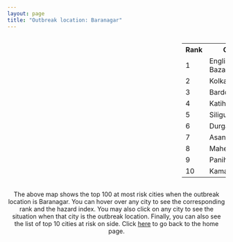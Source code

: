 ```yaml
---
layout: page
title: "Outbreak location: Baranagar"
---
```

<div style="width: 100%; overflow: auto;">
<div style="width: 75%; float: left;">
<div id="mapid">
<script src="https://buda-magenta.github.io/hazard_map/load_map.js"></script>

<script>
var marker_outbreak = L.marker([22.707369, 88.374437],{"autoPan": true}).addTo(map); marker_outbreak.bindTooltip("Baranagar").openTooltip();

var circle_1 = L.circle([24.965712, 88.127778], {"pane": "markerPane", "color": "red", "fill": true, "fillOpacity": 0.2, "fillRule": "evenodd", "lineCap": "round", "lineJoin": "round", "opacity": 1.0, "radius": 169928, "stroke": true, "weight": 3}).addTo(map);
circle_1.bindTooltip("English Bazar<br>rank: 1<br>hazard index: 0.169929")
circle_1.bindPopup('<a href="https://buda-magenta.github.io/hazard_map/English_Bazar">English Bazar</a>')

var circle_2 = L.circle([22.541418, 88.357691], {"pane": "markerPane", "color": "red", "fill": true, "fillOpacity": 0.2, "fillRule": "evenodd", "lineCap": "round", "lineJoin": "round", "opacity": 1.0, "radius": 60139, "stroke": true, "weight": 3}).addTo(map);
circle_2.bindTooltip("Kolkata<br>rank: 2<br>hazard index: 0.060140")
circle_2.bindPopup('<a href="https://buda-magenta.github.io/hazard_map/Kolkata">Kolkata</a>')

var circle_3 = L.circle([23.250000, 87.750000], {"pane": "markerPane", "color": "red", "fill": true, "fillOpacity": 0.2, "fillRule": "evenodd", "lineCap": "round", "lineJoin": "round", "opacity": 1.0, "radius": 31686, "stroke": true, "weight": 3}).addTo(map);
circle_3.bindTooltip("Barddhaman<br>rank: 3<br>hazard index: 0.031686")
circle_3.bindPopup('<a href="https://buda-magenta.github.io/hazard_map/Barddhaman">Barddhaman</a>')

var circle_4 = L.circle([25.560900, 87.647654], {"pane": "markerPane", "color": "red", "fill": true, "fillOpacity": 0.2, "fillRule": "evenodd", "lineCap": "round", "lineJoin": "round", "opacity": 1.0, "radius": 11530, "stroke": true, "weight": 3}).addTo(map);
circle_4.bindTooltip("Katihar<br>rank: 4<br>hazard index: 0.011531")
circle_4.bindPopup('<a href="https://buda-magenta.github.io/hazard_map/Katihar">Katihar</a>')

var circle_5 = L.circle([26.716413, 88.430992], {"pane": "markerPane", "color": "red", "fill": true, "fillOpacity": 0.2, "fillRule": "evenodd", "lineCap": "round", "lineJoin": "round", "opacity": 1.0, "radius": 8498, "stroke": true, "weight": 3}).addTo(map);
circle_5.bindTooltip("Siliguri<br>rank: 5<br>hazard index: 0.008498")
circle_5.bindPopup('<a href="https://buda-magenta.github.io/hazard_map/Siliguri">Siliguri</a>')

var circle_6 = L.circle([23.535048, 87.338043], {"pane": "markerPane", "color": "red", "fill": true, "fillOpacity": 0.2, "fillRule": "evenodd", "lineCap": "round", "lineJoin": "round", "opacity": 1.0, "radius": 7254, "stroke": true, "weight": 3}).addTo(map);
circle_6.bindTooltip("Durgapur<br>rank: 6<br>hazard index: 0.007254")
circle_6.bindPopup('<a href="https://buda-magenta.github.io/hazard_map/Durgapur">Durgapur</a>')

var circle_7 = L.circle([23.687130, 86.974659], {"pane": "markerPane", "color": "red", "fill": true, "fillOpacity": 0.2, "fillRule": "evenodd", "lineCap": "round", "lineJoin": "round", "opacity": 1.0, "radius": 7223, "stroke": true, "weight": 3}).addTo(map);
circle_7.bindTooltip("Asansol<br>rank: 7<br>hazard index: 0.007223")
circle_7.bindPopup('<a href="https://buda-magenta.github.io/hazard_map/Asansol">Asansol</a>')

var circle_8 = L.circle([22.508621, 88.253218], {"pane": "markerPane", "color": "red", "fill": true, "fillOpacity": 0.2, "fillRule": "evenodd", "lineCap": "round", "lineJoin": "round", "opacity": 1.0, "radius": 5750, "stroke": true, "weight": 3}).addTo(map);
circle_8.bindTooltip("Maheshtala<br>rank: 8<br>hazard index: 0.005751")
circle_8.bindPopup('<a href="https://buda-magenta.github.io/hazard_map/Maheshtala">Maheshtala</a>')

var circle_9 = L.circle([22.695034, 88.377060], {"pane": "markerPane", "color": "red", "fill": true, "fillOpacity": 0.2, "fillRule": "evenodd", "lineCap": "round", "lineJoin": "round", "opacity": 1.0, "radius": 4907, "stroke": true, "weight": 3}).addTo(map);
circle_9.bindTooltip("Panihati<br>rank: 9<br>hazard index: 0.004907")
circle_9.bindPopup('<a href="https://buda-magenta.github.io/hazard_map/Panihati">Panihati</a>')

var circle_10 = L.circle([22.670728, 88.376342], {"pane": "markerPane", "color": "red", "fill": true, "fillOpacity": 0.2, "fillRule": "evenodd", "lineCap": "round", "lineJoin": "round", "opacity": 1.0, "radius": 4306, "stroke": true, "weight": 3}).addTo(map);
circle_10.bindTooltip("Kamarhati<br>rank: 10<br>hazard index: 0.004307")
circle_10.bindPopup('<a href="https://buda-magenta.github.io/hazard_map/Kamarhati">Kamarhati</a>')

var circle_11 = L.circle([24.379576, 88.585573], {"pane": "markerPane", "color": "red", "fill": true, "fillOpacity": 0.2, "fillRule": "evenodd", "lineCap": "round", "lineJoin": "round", "opacity": 1.0, "radius": 4234, "stroke": true, "weight": 3}).addTo(map);
circle_11.bindTooltip("Baharampur<br>rank: 11<br>hazard index: 0.004235")
circle_11.bindPopup('<a href="https://buda-magenta.github.io/hazard_map/Baharampur">Baharampur</a>')

var circle_12 = L.circle([23.730215, 86.839671], {"pane": "markerPane", "color": "red", "fill": true, "fillOpacity": 0.2, "fillRule": "evenodd", "lineCap": "round", "lineJoin": "round", "opacity": 1.0, "radius": 4017, "stroke": true, "weight": 3}).addTo(map);
circle_12.bindTooltip("Kulti<br>rank: 12<br>hazard index: 0.004018")
circle_12.bindPopup('<a href="https://buda-magenta.github.io/hazard_map/Kulti">Kulti</a>')

var circle_13 = L.circle([22.646958, 88.343612], {"pane": "markerPane", "color": "red", "fill": true, "fillOpacity": 0.2, "fillRule": "evenodd", "lineCap": "round", "lineJoin": "round", "opacity": 1.0, "radius": 3736, "stroke": true, "weight": 3}).addTo(map);
circle_13.bindTooltip("Bally<br>rank: 13<br>hazard index: 0.003736")
circle_13.bindPopup('<a href="https://buda-magenta.github.io/hazard_map/Bally">Bally</a>')

var circle_14 = L.circle([22.717624, 88.488953], {"pane": "markerPane", "color": "red", "fill": true, "fillOpacity": 0.2, "fillRule": "evenodd", "lineCap": "round", "lineJoin": "round", "opacity": 1.0, "radius": 3626, "stroke": true, "weight": 3}).addTo(map);
circle_14.bindTooltip("Barasat<br>rank: 14<br>hazard index: 0.003627")
circle_14.bindPopup('<a href="https://buda-magenta.github.io/hazard_map/Barasat">Barasat</a>')

var circle_15 = L.circle([25.680654, 88.124646], {"pane": "markerPane", "color": "red", "fill": true, "fillOpacity": 0.2, "fillRule": "evenodd", "lineCap": "round", "lineJoin": "round", "opacity": 1.0, "radius": 3520, "stroke": true, "weight": 3}).addTo(map);
circle_15.bindTooltip("Raiganj<br>rank: 15<br>hazard index: 0.003521")
circle_15.bindPopup('<a href="https://buda-magenta.github.io/hazard_map/Raiganj">Raiganj</a>')

var circle_16 = L.circle([25.263487, 88.789003], {"pane": "markerPane", "color": "red", "fill": true, "fillOpacity": 0.2, "fillRule": "evenodd", "lineCap": "round", "lineJoin": "round", "opacity": 1.0, "radius": 3142, "stroke": true, "weight": 3}).addTo(map);
circle_16.bindTooltip("Balurghat<br>rank: 16<br>hazard index: 0.003143")
circle_16.bindPopup('<a href="https://buda-magenta.github.io/hazard_map/Balurghat">Balurghat</a>')

var circle_17 = L.circle([23.388901, 88.372439], {"pane": "markerPane", "color": "red", "fill": true, "fillOpacity": 0.2, "fillRule": "evenodd", "lineCap": "round", "lineJoin": "round", "opacity": 1.0, "radius": 3123, "stroke": true, "weight": 3}).addTo(map);
circle_17.bindTooltip("Nabadwip<br>rank: 17<br>hazard index: 0.003124")
circle_17.bindPopup('<a href="https://buda-magenta.github.io/hazard_map/Nabadwip">Nabadwip</a>')

var circle_18 = L.circle([22.591260, 88.390964], {"pane": "markerPane", "color": "red", "fill": true, "fillOpacity": 0.2, "fillRule": "evenodd", "lineCap": "round", "lineJoin": "round", "opacity": 1.0, "radius": 2884, "stroke": true, "weight": 3}).addTo(map);
circle_18.bindTooltip("Bidhan Nagar<br>rank: 18<br>hazard index: 0.002885")
circle_18.bindPopup('<a href="https://buda-magenta.github.io/hazard_map/Bidhan_Nagar">Bidhan Nagar</a>')

var circle_19 = L.circle([22.890183, 88.426939], {"pane": "markerPane", "color": "red", "fill": true, "fillOpacity": 0.2, "fillRule": "evenodd", "lineCap": "round", "lineJoin": "round", "opacity": 1.0, "radius": 2860, "stroke": true, "weight": 3}).addTo(map);
circle_19.bindTooltip("Naihati<br>rank: 19<br>hazard index: 0.002860")
circle_19.bindPopup('<a href="https://buda-magenta.github.io/hazard_map/Naihati">Naihati</a>')

var circle_20 = L.circle([22.028124, 88.063265], {"pane": "markerPane", "color": "red", "fill": true, "fillOpacity": 0.2, "fillRule": "evenodd", "lineCap": "round", "lineJoin": "round", "opacity": 1.0, "radius": 2659, "stroke": true, "weight": 3}).addTo(map);
circle_20.bindTooltip("Haldia<br>rank: 20<br>hazard index: 0.002660")
circle_20.bindPopup('<a href="https://buda-magenta.github.io/hazard_map/Haldia">Haldia</a>')

var circle_21 = L.circle([22.694792, 88.453018], {"pane": "markerPane", "color": "red", "fill": true, "fillOpacity": 0.2, "fillRule": "evenodd", "lineCap": "round", "lineJoin": "round", "opacity": 1.0, "radius": 2623, "stroke": true, "weight": 3}).addTo(map);
circle_21.bindTooltip("Madhyamgram<br>rank: 21<br>hazard index: 0.002623")
circle_21.bindPopup('<a href="https://buda-magenta.github.io/hazard_map/Madhyamgram">Madhyamgram</a>')

var circle_22 = L.circle([25.286698, 87.132254], {"pane": "markerPane", "color": "red", "fill": true, "fillOpacity": 0.2, "fillRule": "evenodd", "lineCap": "round", "lineJoin": "round", "opacity": 1.0, "radius": 2616, "stroke": true, "weight": 3}).addTo(map);
circle_22.bindTooltip("Bhagalpur<br>rank: 22<br>hazard index: 0.002617")
circle_22.bindPopup('<a href="https://buda-magenta.github.io/hazard_map/Bhagalpur">Bhagalpur</a>')

var circle_23 = L.circle([22.472223, 88.093845], {"pane": "markerPane", "color": "red", "fill": true, "fillOpacity": 0.2, "fillRule": "evenodd", "lineCap": "round", "lineJoin": "round", "opacity": 1.0, "radius": 2597, "stroke": true, "weight": 3}).addTo(map);
circle_23.bindTooltip("Uluberia<br>rank: 23<br>hazard index: 0.002598")
circle_23.bindPopup('<a href="https://buda-magenta.github.io/hazard_map/Uluberia">Uluberia</a>')

var circle_24 = L.circle([22.754995, 88.341667], {"pane": "markerPane", "color": "red", "fill": true, "fillOpacity": 0.2, "fillRule": "evenodd", "lineCap": "round", "lineJoin": "round", "opacity": 1.0, "radius": 2364, "stroke": true, "weight": 3}).addTo(map);
circle_24.bindTooltip("Serampore<br>rank: 24<br>hazard index: 0.002364")
circle_24.bindPopup('<a href="https://buda-magenta.github.io/hazard_map/Serampore">Serampore</a>')

var circle_25 = L.circle([22.901200, 88.389900], {"pane": "markerPane", "color": "red", "fill": true, "fillOpacity": 0.2, "fillRule": "evenodd", "lineCap": "round", "lineJoin": "round", "opacity": 1.0, "radius": 2310, "stroke": true, "weight": 3}).addTo(map);
circle_25.bindTooltip("Hugli-Chinsurah<br>rank: 25<br>hazard index: 0.002311")
circle_25.bindPopup('<a href="https://buda-magenta.github.io/hazard_map/Hugli-Chinsurah">Hugli-Chinsurah</a>')

var circle_26 = L.circle([28.651718, 77.221939], {"pane": "markerPane", "color": "red", "fill": true, "fillOpacity": 0.2, "fillRule": "evenodd", "lineCap": "round", "lineJoin": "round", "opacity": 1.0, "radius": 2220, "stroke": true, "weight": 3}).addTo(map);
circle_26.bindTooltip("Delhi<br>rank: 26<br>hazard index: 0.002220")
circle_26.bindPopup('<a href="https://buda-magenta.github.io/hazard_map/Delhi">Delhi</a>')

var circle_27 = L.circle([22.667046, 88.341146], {"pane": "markerPane", "color": "red", "fill": true, "fillOpacity": 0.2, "fillRule": "evenodd", "lineCap": "round", "lineJoin": "round", "opacity": 1.0, "radius": 2090, "stroke": true, "weight": 3}).addTo(map);
circle_27.bindTooltip("Uttarpara<br>rank: 27<br>hazard index: 0.002090")
circle_27.bindPopup('<a href="https://buda-magenta.github.io/hazard_map/Uttarpara">Uttarpara</a>')

var circle_28 = L.circle([22.840800, 88.653500], {"pane": "markerPane", "color": "red", "fill": true, "fillOpacity": 0.2, "fillRule": "evenodd", "lineCap": "round", "lineJoin": "round", "opacity": 1.0, "radius": 2006, "stroke": true, "weight": 3}).addTo(map);
circle_28.bindTooltip("Habra<br>rank: 28<br>hazard index: 0.002006")
circle_28.bindPopup('<a href="https://buda-magenta.github.io/hazard_map/Habra">Habra</a>')

var circle_29 = L.circle([23.405848, 88.495894], {"pane": "markerPane", "color": "red", "fill": true, "fillOpacity": 0.2, "fillRule": "evenodd", "lineCap": "round", "lineJoin": "round", "opacity": 1.0, "radius": 1936, "stroke": true, "weight": 3}).addTo(map);
circle_29.bindTooltip("Krishnanagar<br>rank: 29<br>hazard index: 0.001937")
circle_29.bindPopup('<a href="https://buda-magenta.github.io/hazard_map/Krishnanagar">Krishnanagar</a>')

var circle_30 = L.circle([23.259346, 88.437212], {"pane": "markerPane", "color": "red", "fill": true, "fillOpacity": 0.2, "fillRule": "evenodd", "lineCap": "round", "lineJoin": "round", "opacity": 1.0, "radius": 1931, "stroke": true, "weight": 3}).addTo(map);
circle_30.bindTooltip("Santipur<br>rank: 30<br>hazard index: 0.001931")
circle_30.bindPopup('<a href="https://buda-magenta.github.io/hazard_map/Santipur">Santipur</a>')

var circle_31 = L.circle([26.298638, 87.953148], {"pane": "markerPane", "color": "red", "fill": true, "fillOpacity": 0.2, "fillRule": "evenodd", "lineCap": "round", "lineJoin": "round", "opacity": 1.0, "radius": 1816, "stroke": true, "weight": 3}).addTo(map);
circle_31.bindTooltip("Kishanganj<br>rank: 31<br>hazard index: 0.001817")
circle_31.bindPopup('<a href="https://buda-magenta.github.io/hazard_map/Kishanganj">Kishanganj</a>')

var circle_32 = L.circle([22.661196, 88.866022], {"pane": "markerPane", "color": "red", "fill": true, "fillOpacity": 0.2, "fillRule": "evenodd", "lineCap": "round", "lineJoin": "round", "opacity": 1.0, "radius": 1790, "stroke": true, "weight": 3}).addTo(map);
circle_32.bindTooltip("Basirhat<br>rank: 32<br>hazard index: 0.001791")
circle_32.bindPopup('<a href="https://buda-magenta.github.io/hazard_map/Basirhat">Basirhat</a>')

var circle_33 = L.circle([23.332200, 86.361600], {"pane": "markerPane", "color": "red", "fill": true, "fillOpacity": 0.2, "fillRule": "evenodd", "lineCap": "round", "lineJoin": "round", "opacity": 1.0, "radius": 1753, "stroke": true, "weight": 3}).addTo(map);
circle_33.bindTooltip("Purulia<br>rank: 33<br>hazard index: 0.001754")
circle_33.bindPopup('<a href="https://buda-magenta.github.io/hazard_map/Purulia">Purulia</a>')

var circle_34 = L.circle([22.870214, 88.419608], {"pane": "markerPane", "color": "red", "fill": true, "fillOpacity": 0.2, "fillRule": "evenodd", "lineCap": "round", "lineJoin": "round", "opacity": 1.0, "radius": 1743, "stroke": true, "weight": 3}).addTo(map);
circle_34.bindTooltip("Barrackpur<br>rank: 34<br>hazard index: 0.001743")
circle_34.bindPopup('<a href="https://buda-magenta.github.io/hazard_map/Barrackpur">Barrackpur</a>')

var circle_35 = L.circle([22.920982, 88.437022], {"pane": "markerPane", "color": "red", "fill": true, "fillOpacity": 0.2, "fillRule": "evenodd", "lineCap": "round", "lineJoin": "round", "opacity": 1.0, "radius": 1641, "stroke": true, "weight": 3}).addTo(map);
circle_35.bindTooltip("Halisahar<br>rank: 35<br>hazard index: 0.001641")
circle_35.bindPopup('<a href="https://buda-magenta.github.io/hazard_map/Halisahar">Halisahar</a>')

var circle_36 = L.circle([22.794910, 88.331772], {"pane": "markerPane", "color": "red", "fill": true, "fillOpacity": 0.2, "fillRule": "evenodd", "lineCap": "round", "lineJoin": "round", "opacity": 1.0, "radius": 1625, "stroke": true, "weight": 3}).addTo(map);
circle_36.bindTooltip("Baidyabati<br>rank: 36<br>hazard index: 0.001625")
circle_36.bindPopup('<a href="https://buda-magenta.github.io/hazard_map/Baidyabati">Baidyabati</a>')

var circle_37 = L.circle([22.726141, 88.343487], {"pane": "markerPane", "color": "red", "fill": true, "fillOpacity": 0.2, "fillRule": "evenodd", "lineCap": "round", "lineJoin": "round", "opacity": 1.0, "radius": 1594, "stroke": true, "weight": 3}).addTo(map);
circle_37.bindTooltip("Rishra<br>rank: 37<br>hazard index: 0.001594")
circle_37.bindPopup('<a href="https://buda-magenta.github.io/hazard_map/Rishra">Rishra</a>')

var circle_38 = L.circle([22.949011, 88.435910], {"pane": "markerPane", "color": "red", "fill": true, "fillOpacity": 0.2, "fillRule": "evenodd", "lineCap": "round", "lineJoin": "round", "opacity": 1.0, "radius": 1578, "stroke": true, "weight": 3}).addTo(map);
circle_38.bindTooltip("Kanchrapara<br>rank: 38<br>hazard index: 0.001579")
circle_38.bindPopup('<a href="https://buda-magenta.github.io/hazard_map/Kanchrapara">Kanchrapara</a>')

var circle_39 = L.circle([22.741920, 88.379201], {"pane": "markerPane", "color": "red", "fill": true, "fillOpacity": 0.2, "fillRule": "evenodd", "lineCap": "round", "lineJoin": "round", "opacity": 1.0, "radius": 1517, "stroke": true, "weight": 3}).addTo(map);
circle_39.bindTooltip("Titagarh<br>rank: 39<br>hazard index: 0.001517")
circle_39.bindPopup('<a href="https://buda-magenta.github.io/hazard_map/Titagarh">Titagarh</a>')

var circle_40 = L.circle([23.056882, 88.781851], {"pane": "markerPane", "color": "red", "fill": true, "fillOpacity": 0.2, "fillRule": "evenodd", "lineCap": "round", "lineJoin": "round", "opacity": 1.0, "radius": 1469, "stroke": true, "weight": 3}).addTo(map);
circle_40.bindTooltip("Bongaon<br>rank: 40<br>hazard index: 0.001469")
circle_40.bindPopup('<a href="https://buda-magenta.github.io/hazard_map/Bongaon">Bongaon</a>')

var circle_41 = L.circle([21.934900, 86.732400], {"pane": "markerPane", "color": "red", "fill": true, "fillOpacity": 0.2, "fillRule": "evenodd", "lineCap": "round", "lineJoin": "round", "opacity": 1.0, "radius": 1427, "stroke": true, "weight": 3}).addTo(map);
circle_41.bindTooltip("Baripada<br>rank: 41<br>hazard index: 0.001428")
circle_41.bindPopup('<a href="https://buda-magenta.github.io/hazard_map/Baripada">Baripada</a>')

var circle_42 = L.circle([22.715699, 88.381582], {"pane": "markerPane", "color": "red", "fill": true, "fillOpacity": 0.2, "fillRule": "evenodd", "lineCap": "round", "lineJoin": "round", "opacity": 1.0, "radius": 1422, "stroke": true, "weight": 3}).addTo(map);
circle_42.bindTooltip("Khardaha<br>rank: 42<br>hazard index: 0.001423")
circle_42.bindPopup('<a href="https://buda-magenta.github.io/hazard_map/Khardaha">Khardaha</a>')

var circle_43 = L.circle([22.965365, 88.403973], {"pane": "markerPane", "color": "red", "fill": true, "fillOpacity": 0.2, "fillRule": "evenodd", "lineCap": "round", "lineJoin": "round", "opacity": 1.0, "radius": 1404, "stroke": true, "weight": 3}).addTo(map);
circle_43.bindTooltip("Bansberia<br>rank: 43<br>hazard index: 0.001404")
circle_43.bindPopup('<a href="https://buda-magenta.github.io/hazard_map/Bansberia">Bansberia</a>')

var circle_44 = L.circle([26.180598, 91.753943], {"pane": "markerPane", "color": "red", "fill": true, "fillOpacity": 0.2, "fillRule": "evenodd", "lineCap": "round", "lineJoin": "round", "opacity": 1.0, "radius": 1389, "stroke": true, "weight": 3}).addTo(map);
circle_44.bindTooltip("Guwahati<br>rank: 44<br>hazard index: 0.001389")
circle_44.bindPopup('<a href="https://buda-magenta.github.io/hazard_map/Guwahati">Guwahati</a>')

var circle_45 = L.circle([22.974972, 88.434592], {"pane": "markerPane", "color": "red", "fill": true, "fillOpacity": 0.2, "fillRule": "evenodd", "lineCap": "round", "lineJoin": "round", "opacity": 1.0, "radius": 1360, "stroke": true, "weight": 3}).addTo(map);
circle_45.bindTooltip("Kalyani<br>rank: 45<br>hazard index: 0.001361")
circle_45.bindPopup('<a href="https://buda-magenta.github.io/hazard_map/Kalyani">Kalyani</a>')

var circle_46 = L.circle([25.609324, 85.123525], {"pane": "markerPane", "color": "red", "fill": true, "fillOpacity": 0.2, "fillRule": "evenodd", "lineCap": "round", "lineJoin": "round", "opacity": 1.0, "radius": 1284, "stroke": true, "weight": 3}).addTo(map);
circle_46.bindTooltip("Patna<br>rank: 46<br>hazard index: 0.001285")
circle_46.bindPopup('<a href="https://buda-magenta.github.io/hazard_map/Patna">Patna</a>')

var circle_47 = L.circle([23.131954, 87.207397], {"pane": "markerPane", "color": "red", "fill": true, "fillOpacity": 0.2, "fillRule": "evenodd", "lineCap": "round", "lineJoin": "round", "opacity": 1.0, "radius": 1273, "stroke": true, "weight": 3}).addTo(map);
circle_47.bindTooltip("Bankura<br>rank: 47<br>hazard index: 0.001274")
circle_47.bindPopup('<a href="https://buda-magenta.github.io/hazard_map/Bankura">Bankura</a>')

var circle_48 = L.circle([26.626484, 88.734077], {"pane": "markerPane", "color": "red", "fill": true, "fillOpacity": 0.2, "fillRule": "evenodd", "lineCap": "round", "lineJoin": "round", "opacity": 1.0, "radius": 881, "stroke": true, "weight": 3}).addTo(map);
circle_48.bindTooltip("Jalpaiguri<br>rank: 48<br>hazard index: 0.000881")
circle_48.bindPopup('<a href="https://buda-magenta.github.io/hazard_map/Jalpaiguri">Jalpaiguri</a>')

var circle_49 = L.circle([25.512719, 86.090571], {"pane": "markerPane", "color": "red", "fill": true, "fillOpacity": 0.2, "fillRule": "evenodd", "lineCap": "round", "lineJoin": "round", "opacity": 1.0, "radius": 766, "stroke": true, "weight": 3}).addTo(map);
circle_49.bindTooltip("Begusarai<br>rank: 49<br>hazard index: 0.000766")
circle_49.bindPopup('<a href="https://buda-magenta.github.io/hazard_map/Begusarai">Begusarai</a>')

var circle_50 = L.circle([25.720581, 85.255560], {"pane": "markerPane", "color": "red", "fill": true, "fillOpacity": 0.2, "fillRule": "evenodd", "lineCap": "round", "lineJoin": "round", "opacity": 1.0, "radius": 668, "stroke": true, "weight": 3}).addTo(map);
circle_50.bindTooltip("Hajipur<br>rank: 50<br>hazard index: 0.000669")
circle_50.bindPopup('<a href="https://buda-magenta.github.io/hazard_map/Hajipur">Hajipur</a>')

var circle_51 = L.circle([19.075990, 72.877393], {"pane": "markerPane", "color": "red", "fill": true, "fillOpacity": 0.2, "fillRule": "evenodd", "lineCap": "round", "lineJoin": "round", "opacity": 1.0, "radius": 657, "stroke": true, "weight": 3}).addTo(map);
circle_51.bindTooltip("Mumbai<br>rank: 51<br>hazard index: 0.000658")
circle_51.bindPopup('<a href="https://buda-magenta.github.io/hazard_map/Mumbai">Mumbai</a>')

var circle_52 = L.circle([25.329791, 86.456777], {"pane": "markerPane", "color": "red", "fill": true, "fillOpacity": 0.2, "fillRule": "evenodd", "lineCap": "round", "lineJoin": "round", "opacity": 1.0, "radius": 641, "stroke": true, "weight": 3}).addTo(map);
circle_52.bindTooltip("Jamalpur<br>rank: 52<br>hazard index: 0.000641")
circle_52.bindPopup('<a href="https://buda-magenta.github.io/hazard_map/Jamalpur">Jamalpur</a>')

var circle_53 = L.circle([26.000000, 87.500000], {"pane": "markerPane", "color": "red", "fill": true, "fillOpacity": 0.2, "fillRule": "evenodd", "lineCap": "round", "lineJoin": "round", "opacity": 1.0, "radius": 630, "stroke": true, "weight": 3}).addTo(map);
circle_53.bindTooltip("Purnia<br>rank: 53<br>hazard index: 0.000630")
circle_53.bindPopup('<a href="https://buda-magenta.github.io/hazard_map/Purnia">Purnia</a>')

var circle_54 = L.circle([26.838100, 80.934600], {"pane": "markerPane", "color": "red", "fill": true, "fillOpacity": 0.2, "fillRule": "evenodd", "lineCap": "round", "lineJoin": "round", "opacity": 1.0, "radius": 508, "stroke": true, "weight": 3}).addTo(map);
circle_54.bindTooltip("Lucknow<br>rank: 54<br>hazard index: 0.000508")
circle_54.bindPopup('<a href="https://buda-magenta.github.io/hazard_map/Lucknow">Lucknow</a>')

var circle_55 = L.circle([25.832642, 86.614893], {"pane": "markerPane", "color": "red", "fill": true, "fillOpacity": 0.2, "fillRule": "evenodd", "lineCap": "round", "lineJoin": "round", "opacity": 1.0, "radius": 508, "stroke": true, "weight": 3}).addTo(map);
circle_55.bindTooltip("Saharsa<br>rank: 55<br>hazard index: 0.000508")
circle_55.bindPopup('<a href="https://buda-magenta.github.io/hazard_map/Saharsa">Saharsa</a>')

var circle_56 = L.circle([25.133173, 86.525040], {"pane": "markerPane", "color": "red", "fill": true, "fillOpacity": 0.2, "fillRule": "evenodd", "lineCap": "round", "lineJoin": "round", "opacity": 1.0, "radius": 428, "stroke": true, "weight": 3}).addTo(map);
circle_56.bindTooltip("Kharagpur<br>rank: 56<br>hazard index: 0.000429")
circle_56.bindPopup('<a href="https://buda-magenta.github.io/hazard_map/Kharagpur">Kharagpur</a>')

var circle_57 = L.circle([12.979120, 77.591300], {"pane": "markerPane", "color": "red", "fill": true, "fillOpacity": 0.2, "fillRule": "evenodd", "lineCap": "round", "lineJoin": "round", "opacity": 1.0, "radius": 426, "stroke": true, "weight": 3}).addTo(map);
circle_57.bindTooltip("Bangalore<br>rank: 57<br>hazard index: 0.000427")
circle_57.bindPopup('<a href="https://buda-magenta.github.io/hazard_map/Bangalore">Bangalore</a>')

var circle_58 = L.circle([20.266777, 85.843559], {"pane": "markerPane", "color": "red", "fill": true, "fillOpacity": 0.2, "fillRule": "evenodd", "lineCap": "round", "lineJoin": "round", "opacity": 1.0, "radius": 386, "stroke": true, "weight": 3}).addTo(map);
circle_58.bindTooltip("Bhubaneswar<br>rank: 58<br>hazard index: 0.000386")
circle_58.bindPopup('<a href="https://buda-magenta.github.io/hazard_map/Bhubaneswar">Bhubaneswar</a>')

var circle_59 = L.circle([26.698885, 88.320030], {"pane": "markerPane", "color": "red", "fill": true, "fillOpacity": 0.2, "fillRule": "evenodd", "lineCap": "round", "lineJoin": "round", "opacity": 1.0, "radius": 354, "stroke": true, "weight": 3}).addTo(map);
circle_59.bindTooltip("Bagdogra<br>rank: 59<br>hazard index: 0.000354")
circle_59.bindPopup('<a href="https://buda-magenta.github.io/hazard_map/Bagdogra">Bagdogra</a>')

var circle_60 = L.circle([26.460914, 80.321759], {"pane": "markerPane", "color": "red", "fill": true, "fillOpacity": 0.2, "fillRule": "evenodd", "lineCap": "round", "lineJoin": "round", "opacity": 1.0, "radius": 342, "stroke": true, "weight": 3}).addTo(map);
circle_60.bindTooltip("Kanpur<br>rank: 60<br>hazard index: 0.000342")
circle_60.bindPopup('<a href="https://buda-magenta.github.io/hazard_map/Kanpur">Kanpur</a>')

var circle_61 = L.circle([23.795281, 86.430964], {"pane": "markerPane", "color": "red", "fill": true, "fillOpacity": 0.2, "fillRule": "evenodd", "lineCap": "round", "lineJoin": "round", "opacity": 1.0, "radius": 338, "stroke": true, "weight": 3}).addTo(map);
circle_61.bindTooltip("Dhanbad<br>rank: 61<br>hazard index: 0.000339")
circle_61.bindPopup('<a href="https://buda-magenta.github.io/hazard_map/Dhanbad">Dhanbad</a>')

var circle_62 = L.circle([21.735348, 81.944459], {"pane": "markerPane", "color": "red", "fill": true, "fillOpacity": 0.2, "fillRule": "evenodd", "lineCap": "round", "lineJoin": "round", "opacity": 1.0, "radius": 329, "stroke": true, "weight": 3}).addTo(map);
circle_62.bindTooltip("Bhatpara<br>rank: 62<br>hazard index: 0.000330")
circle_62.bindPopup('<a href="https://buda-magenta.github.io/hazard_map/Bhatpara">Bhatpara</a>')

var circle_63 = L.circle([13.083694, 80.270186], {"pane": "markerPane", "color": "red", "fill": true, "fillOpacity": 0.2, "fillRule": "evenodd", "lineCap": "round", "lineJoin": "round", "opacity": 1.0, "radius": 309, "stroke": true, "weight": 3}).addTo(map);
circle_63.bindTooltip("Chennai<br>rank: 63<br>hazard index: 0.000310")
circle_63.bindPopup('<a href="https://buda-magenta.github.io/hazard_map/Chennai">Chennai</a>')

var circle_64 = L.circle([17.388786, 78.461065], {"pane": "markerPane", "color": "red", "fill": true, "fillOpacity": 0.2, "fillRule": "evenodd", "lineCap": "round", "lineJoin": "round", "opacity": 1.0, "radius": 298, "stroke": true, "weight": 3}).addTo(map);
circle_64.bindTooltip("Hyderabad<br>rank: 64<br>hazard index: 0.000298")
circle_64.bindPopup('<a href="https://buda-magenta.github.io/hazard_map/Hyderabad">Hyderabad</a>')

var circle_65 = L.circle([22.801519, 86.202958], {"pane": "markerPane", "color": "red", "fill": true, "fillOpacity": 0.2, "fillRule": "evenodd", "lineCap": "round", "lineJoin": "round", "opacity": 1.0, "radius": 238, "stroke": true, "weight": 3}).addTo(map);
circle_65.bindTooltip("Jamshedpur<br>rank: 65<br>hazard index: 0.000238")
circle_65.bindPopup('<a href="https://buda-magenta.github.io/hazard_map/Jamshedpur">Jamshedpur</a>')

var circle_66 = L.circle([25.335649, 83.007629], {"pane": "markerPane", "color": "red", "fill": true, "fillOpacity": 0.2, "fillRule": "evenodd", "lineCap": "round", "lineJoin": "round", "opacity": 1.0, "radius": 216, "stroke": true, "weight": 3}).addTo(map);
circle_66.bindTooltip("Varanasi<br>rank: 66<br>hazard index: 0.000217")
circle_66.bindPopup('<a href="https://buda-magenta.github.io/hazard_map/Varanasi">Varanasi</a>')

var circle_67 = L.circle([25.572433, 83.609605], {"pane": "markerPane", "color": "red", "fill": true, "fillOpacity": 0.2, "fillRule": "evenodd", "lineCap": "round", "lineJoin": "round", "opacity": 1.0, "radius": 175, "stroke": true, "weight": 3}).addTo(map);
circle_67.bindTooltip("Medinipur<br>rank: 67<br>hazard index: 0.000176")
circle_67.bindPopup('<a href="https://buda-magenta.github.io/hazard_map/Medinipur">Medinipur</a>')

var circle_68 = L.circle([21.500000, 86.750000], {"pane": "markerPane", "color": "red", "fill": true, "fillOpacity": 0.2, "fillRule": "evenodd", "lineCap": "round", "lineJoin": "round", "opacity": 1.0, "radius": 175, "stroke": true, "weight": 3}).addTo(map);
circle_68.bindTooltip("Baleshwar<br>rank: 68<br>hazard index: 0.000175")
circle_68.bindPopup('<a href="https://buda-magenta.github.io/hazard_map/Baleshwar">Baleshwar</a>')

var circle_69 = L.circle([23.831238, 91.282382], {"pane": "markerPane", "color": "red", "fill": true, "fillOpacity": 0.2, "fillRule": "evenodd", "lineCap": "round", "lineJoin": "round", "opacity": 1.0, "radius": 173, "stroke": true, "weight": 3}).addTo(map);
circle_69.bindTooltip("Agartala<br>rank: 69<br>hazard index: 0.000173")
circle_69.bindPopup('<a href="https://buda-magenta.github.io/hazard_map/Agartala">Agartala</a>')

var circle_70 = L.circle([23.370035, 85.325013], {"pane": "markerPane", "color": "red", "fill": true, "fillOpacity": 0.2, "fillRule": "evenodd", "lineCap": "round", "lineJoin": "round", "opacity": 1.0, "radius": 162, "stroke": true, "weight": 3}).addTo(map);
circle_70.bindTooltip("Ranchi<br>rank: 70<br>hazard index: 0.000163")
circle_70.bindPopup('<a href="https://buda-magenta.github.io/hazard_map/Ranchi">Ranchi</a>')

var circle_71 = L.circle([17.723128, 83.301284], {"pane": "markerPane", "color": "red", "fill": true, "fillOpacity": 0.2, "fillRule": "evenodd", "lineCap": "round", "lineJoin": "round", "opacity": 1.0, "radius": 157, "stroke": true, "weight": 3}).addTo(map);
circle_71.bindTooltip("Visakhapatnam<br>rank: 71<br>hazard index: 0.000158")
circle_71.bindPopup('<a href="https://buda-magenta.github.io/hazard_map/Visakhapatnam">Visakhapatnam</a>')

var circle_72 = L.circle([20.468600, 85.879200], {"pane": "markerPane", "color": "red", "fill": true, "fillOpacity": 0.2, "fillRule": "evenodd", "lineCap": "round", "lineJoin": "round", "opacity": 1.0, "radius": 153, "stroke": true, "weight": 3}).addTo(map);
circle_72.bindTooltip("Cuttack<br>rank: 72<br>hazard index: 0.000153")
circle_72.bindPopup('<a href="https://buda-magenta.github.io/hazard_map/Cuttack">Cuttack</a>')

var circle_73 = L.circle([25.220812, 86.517204], {"pane": "markerPane", "color": "red", "fill": true, "fillOpacity": 0.2, "fillRule": "evenodd", "lineCap": "round", "lineJoin": "round", "opacity": 1.0, "radius": 140, "stroke": true, "weight": 3}).addTo(map);
circle_73.bindTooltip("Munger<br>rank: 73<br>hazard index: 0.000141")
circle_73.bindPopup('<a href="https://buda-magenta.github.io/hazard_map/Munger">Munger</a>')

var circle_74 = L.circle([21.149813, 79.082056], {"pane": "markerPane", "color": "red", "fill": true, "fillOpacity": 0.2, "fillRule": "evenodd", "lineCap": "round", "lineJoin": "round", "opacity": 1.0, "radius": 138, "stroke": true, "weight": 3}).addTo(map);
circle_74.bindTooltip("Nagpur<br>rank: 74<br>hazard index: 0.000138")
circle_74.bindPopup('<a href="https://buda-magenta.github.io/hazard_map/Nagpur">Nagpur</a>')

var circle_75 = L.circle([23.021624, 72.579707], {"pane": "markerPane", "color": "red", "fill": true, "fillOpacity": 0.2, "fillRule": "evenodd", "lineCap": "round", "lineJoin": "round", "opacity": 1.0, "radius": 135, "stroke": true, "weight": 3}).addTo(map);
circle_75.bindTooltip("Ahmedabad<br>rank: 75<br>hazard index: 0.000135")
circle_75.bindPopup('<a href="https://buda-magenta.github.io/hazard_map/Ahmedabad">Ahmedabad</a>')

var circle_76 = L.circle([21.170200, 72.831100], {"pane": "markerPane", "color": "red", "fill": true, "fillOpacity": 0.2, "fillRule": "evenodd", "lineCap": "round", "lineJoin": "round", "opacity": 1.0, "radius": 135, "stroke": true, "weight": 3}).addTo(map);
circle_76.bindTooltip("Surat<br>rank: 76<br>hazard index: 0.000135")
circle_76.bindPopup('<a href="https://buda-magenta.github.io/hazard_map/Surat">Surat</a>')

var circle_77 = L.circle([24.476642, 86.606732], {"pane": "markerPane", "color": "red", "fill": true, "fillOpacity": 0.2, "fillRule": "evenodd", "lineCap": "round", "lineJoin": "round", "opacity": 1.0, "radius": 131, "stroke": true, "weight": 3}).addTo(map);
circle_77.bindTooltip("Deoghar<br>rank: 77<br>hazard index: 0.000132")
circle_77.bindPopup('<a href="https://buda-magenta.github.io/hazard_map/Deoghar">Deoghar</a>')

var circle_78 = L.circle([26.505476, 93.977739], {"pane": "markerPane", "color": "red", "fill": true, "fillOpacity": 0.2, "fillRule": "evenodd", "lineCap": "round", "lineJoin": "round", "opacity": 1.0, "radius": 129, "stroke": true, "weight": 3}).addTo(map);
circle_78.bindTooltip("Chandan Nagar<br>rank: 78<br>hazard index: 0.000129")
circle_78.bindPopup('<a href="https://buda-magenta.github.io/hazard_map/Chandan_Nagar">Chandan Nagar</a>')

var circle_79 = L.circle([26.148658, 85.340013], {"pane": "markerPane", "color": "red", "fill": true, "fillOpacity": 0.2, "fillRule": "evenodd", "lineCap": "round", "lineJoin": "round", "opacity": 1.0, "radius": 124, "stroke": true, "weight": 3}).addTo(map);
circle_79.bindTooltip("Muzaffarpur<br>rank: 79<br>hazard index: 0.000125")
circle_79.bindPopup('<a href="https://buda-magenta.github.io/hazard_map/Muzaffarpur">Muzaffarpur</a>')

var circle_80 = L.circle([18.521428, 73.854454], {"pane": "markerPane", "color": "red", "fill": true, "fillOpacity": 0.2, "fillRule": "evenodd", "lineCap": "round", "lineJoin": "round", "opacity": 1.0, "radius": 121, "stroke": true, "weight": 3}).addTo(map);
circle_80.bindTooltip("Pune<br>rank: 80<br>hazard index: 0.000121")
circle_80.bindPopup('<a href="https://buda-magenta.github.io/hazard_map/Pune">Pune</a>')

var circle_81 = L.circle([26.083143, 86.032571], {"pane": "markerPane", "color": "red", "fill": true, "fillOpacity": 0.2, "fillRule": "evenodd", "lineCap": "round", "lineJoin": "round", "opacity": 1.0, "radius": 118, "stroke": true, "weight": 3}).addTo(map);
circle_81.bindTooltip("Darbhanga<br>rank: 81<br>hazard index: 0.000118")
circle_81.bindPopup('<a href="https://buda-magenta.github.io/hazard_map/Darbhanga">Darbhanga</a>')

var circle_82 = L.circle([23.699128, 85.991069], {"pane": "markerPane", "color": "red", "fill": true, "fillOpacity": 0.2, "fillRule": "evenodd", "lineCap": "round", "lineJoin": "round", "opacity": 1.0, "radius": 112, "stroke": true, "weight": 3}).addTo(map);
circle_82.bindTooltip("Bokaro<br>rank: 82<br>hazard index: 0.000112")
circle_82.bindPopup('<a href="https://buda-magenta.github.io/hazard_map/Bokaro">Bokaro</a>')

var circle_83 = L.circle([26.915458, 75.818982], {"pane": "markerPane", "color": "red", "fill": true, "fillOpacity": 0.2, "fillRule": "evenodd", "lineCap": "round", "lineJoin": "round", "opacity": 1.0, "radius": 111, "stroke": true, "weight": 3}).addTo(map);
circle_83.bindTooltip("Jaipur<br>rank: 83<br>hazard index: 0.000111")
circle_83.bindPopup('<a href="https://buda-magenta.github.io/hazard_map/Jaipur">Jaipur</a>')

var circle_84 = L.circle([25.913591, 93.728371], {"pane": "markerPane", "color": "red", "fill": true, "fillOpacity": 0.2, "fillRule": "evenodd", "lineCap": "round", "lineJoin": "round", "opacity": 1.0, "radius": 110, "stroke": true, "weight": 3}).addTo(map);
circle_84.bindTooltip("Dimapur<br>rank: 84<br>hazard index: 0.000111")
circle_84.bindPopup('<a href="https://buda-magenta.github.io/hazard_map/Dimapur">Dimapur</a>')

var circle_85 = L.circle([27.037755, 88.263176], {"pane": "markerPane", "color": "red", "fill": true, "fillOpacity": 0.2, "fillRule": "evenodd", "lineCap": "round", "lineJoin": "round", "opacity": 1.0, "radius": 109, "stroke": true, "weight": 3}).addTo(map);
circle_85.bindTooltip("Darjeeling<br>rank: 85<br>hazard index: 0.000110")
circle_85.bindPopup('<a href="https://buda-magenta.github.io/hazard_map/Darjeeling">Darjeeling</a>')

var circle_86 = L.circle([27.876990, 78.137290], {"pane": "markerPane", "color": "red", "fill": true, "fillOpacity": 0.2, "fillRule": "evenodd", "lineCap": "round", "lineJoin": "round", "opacity": 1.0, "radius": 107, "stroke": true, "weight": 3}).addTo(map);
circle_86.bindTooltip("Aligarh<br>rank: 86<br>hazard index: 0.000108")
circle_86.bindPopup('<a href="https://buda-magenta.github.io/hazard_map/Aligarh">Aligarh</a>')

var circle_87 = L.circle([11.664535, 92.739045], {"pane": "markerPane", "color": "red", "fill": true, "fillOpacity": 0.2, "fillRule": "evenodd", "lineCap": "round", "lineJoin": "round", "opacity": 1.0, "radius": 101, "stroke": true, "weight": 3}).addTo(map);
circle_87.bindTooltip("Port Blair<br>rank: 87<br>hazard index: 0.000102")
circle_87.bindPopup('<a href="https://buda-magenta.github.io/hazard_map/Port_Blair">Port Blair</a>')

var circle_88 = L.circle([27.484460, 94.901945], {"pane": "markerPane", "color": "red", "fill": true, "fillOpacity": 0.2, "fillRule": "evenodd", "lineCap": "round", "lineJoin": "round", "opacity": 1.0, "radius": 91, "stroke": true, "weight": 3}).addTo(map);
circle_88.bindTooltip("Dibrugarh<br>rank: 88<br>hazard index: 0.000092")
circle_88.bindPopup('<a href="https://buda-magenta.github.io/hazard_map/Dibrugarh">Dibrugarh</a>')

var circle_89 = L.circle([16.508759, 80.618510], {"pane": "markerPane", "color": "red", "fill": true, "fillOpacity": 0.2, "fillRule": "evenodd", "lineCap": "round", "lineJoin": "round", "opacity": 1.0, "radius": 76, "stroke": true, "weight": 3}).addTo(map);
circle_89.bindTooltip("Vijayawada<br>rank: 89<br>hazard index: 0.000076")
circle_89.bindPopup('<a href="https://buda-magenta.github.io/hazard_map/Vijayawada">Vijayawada</a>')

var circle_90 = L.circle([21.400000, 83.883333], {"pane": "markerPane", "color": "red", "fill": true, "fillOpacity": 0.2, "fillRule": "evenodd", "lineCap": "round", "lineJoin": "round", "opacity": 1.0, "radius": 74, "stroke": true, "weight": 3}).addTo(map);
circle_90.bindTooltip("Sambalpur<br>rank: 90<br>hazard index: 0.000075")
circle_90.bindPopup('<a href="https://buda-magenta.github.io/hazard_map/Sambalpur">Sambalpur</a>')

var circle_91 = L.circle([27.177366, 78.389912], {"pane": "markerPane", "color": "red", "fill": true, "fillOpacity": 0.2, "fillRule": "evenodd", "lineCap": "round", "lineJoin": "round", "opacity": 1.0, "radius": 72, "stroke": true, "weight": 3}).addTo(map);
circle_91.bindTooltip("Firozabad<br>rank: 91<br>hazard index: 0.000073")
circle_91.bindPopup('<a href="https://buda-magenta.github.io/hazard_map/Firozabad">Firozabad</a>')

var circle_92 = L.circle([24.796436, 85.007956], {"pane": "markerPane", "color": "red", "fill": true, "fillOpacity": 0.2, "fillRule": "evenodd", "lineCap": "round", "lineJoin": "round", "opacity": 1.0, "radius": 65, "stroke": true, "weight": 3}).addTo(map);
circle_92.bindTooltip("Gaya<br>rank: 92<br>hazard index: 0.000066")
circle_92.bindPopup('<a href="https://buda-magenta.github.io/hazard_map/Gaya">Gaya</a>')

var circle_93 = L.circle([21.237947, 81.633683], {"pane": "markerPane", "color": "red", "fill": true, "fillOpacity": 0.2, "fillRule": "evenodd", "lineCap": "round", "lineJoin": "round", "opacity": 1.0, "radius": 62, "stroke": true, "weight": 3}).addTo(map);
circle_93.bindTooltip("Raipur<br>rank: 93<br>hazard index: 0.000063")
circle_93.bindPopup('<a href="https://buda-magenta.github.io/hazard_map/Raipur">Raipur</a>')

var circle_94 = L.circle([19.807608, 85.825254], {"pane": "markerPane", "color": "red", "fill": true, "fillOpacity": 0.2, "fillRule": "evenodd", "lineCap": "round", "lineJoin": "round", "opacity": 1.0, "radius": 57, "stroke": true, "weight": 3}).addTo(map);
circle_94.bindTooltip("Puri<br>rank: 94<br>hazard index: 0.000057")
circle_94.bindPopup('<a href="https://buda-magenta.github.io/hazard_map/Puri">Puri</a>')

var circle_95 = L.circle([28.457876, 79.405571], {"pane": "markerPane", "color": "red", "fill": true, "fillOpacity": 0.2, "fillRule": "evenodd", "lineCap": "round", "lineJoin": "round", "opacity": 1.0, "radius": 53, "stroke": true, "weight": 3}).addTo(map);
circle_95.bindTooltip("Bareilly<br>rank: 95<br>hazard index: 0.000054")
circle_95.bindPopup('<a href="https://buda-magenta.github.io/hazard_map/Bareilly">Bareilly</a>')

var circle_96 = L.circle([28.863842, 78.805778], {"pane": "markerPane", "color": "red", "fill": true, "fillOpacity": 0.2, "fillRule": "evenodd", "lineCap": "round", "lineJoin": "round", "opacity": 1.0, "radius": 53, "stroke": true, "weight": 3}).addTo(map);
circle_96.bindTooltip("Moradabad<br>rank: 96<br>hazard index: 0.000053")
circle_96.bindPopup('<a href="https://buda-magenta.github.io/hazard_map/Moradabad">Moradabad</a>')

var circle_97 = L.circle([24.800609, 93.937000], {"pane": "markerPane", "color": "red", "fill": true, "fillOpacity": 0.2, "fillRule": "evenodd", "lineCap": "round", "lineJoin": "round", "opacity": 1.0, "radius": 51, "stroke": true, "weight": 3}).addTo(map);
circle_97.bindTooltip("Imphal<br>rank: 97<br>hazard index: 0.000052")
circle_97.bindPopup('<a href="https://buda-magenta.github.io/hazard_map/Imphal">Imphal</a>')

var circle_98 = L.circle([25.438130, 81.833800], {"pane": "markerPane", "color": "red", "fill": true, "fillOpacity": 0.2, "fillRule": "evenodd", "lineCap": "round", "lineJoin": "round", "opacity": 1.0, "radius": 49, "stroke": true, "weight": 3}).addTo(map);
circle_98.bindTooltip("Allahabad<br>rank: 98<br>hazard index: 0.000049")
circle_98.bindPopup('<a href="https://buda-magenta.github.io/hazard_map/Allahabad">Allahabad</a>')

var circle_99 = L.circle([21.063329, 86.505373], {"pane": "markerPane", "color": "red", "fill": true, "fillOpacity": 0.2, "fillRule": "evenodd", "lineCap": "round", "lineJoin": "round", "opacity": 1.0, "radius": 48, "stroke": true, "weight": 3}).addTo(map);
circle_99.bindTooltip("Bhadrak<br>rank: 99<br>hazard index: 0.000049")
circle_99.bindPopup('<a href="https://buda-magenta.github.io/hazard_map/Bhadrak">Bhadrak</a>')

var circle_100 = L.circle([25.623457, 84.596839], {"pane": "markerPane", "color": "red", "fill": true, "fillOpacity": 0.2, "fillRule": "evenodd", "lineCap": "round", "lineJoin": "round", "opacity": 1.0, "radius": 48, "stroke": true, "weight": 3}).addTo(map);
circle_100.bindTooltip("Arrah<br>rank: 100<br>hazard index: 0.000048")
circle_100.bindPopup('<a href="https://buda-magenta.github.io/hazard_map/Arrah">Arrah</a>')
</script>
</div>
</div>


<div style="width: 20%; float: right;">
<table>
<tr>
<th>Rank</th>
<th>City</th>
</tr>

<tr>
<td>1</td>
<td>English Bazar</td>
</tr>

<tr>
<td>2</td>
<td>Kolkata</td>
</tr>

<tr>
<td>3</td>
<td>Barddhaman</td>
</tr>

<tr>
<td>4</td>
<td>Katihar</td>
</tr>

<tr>
<td>5</td>
<td>Siliguri</td>
</tr>

<tr>
<td>6</td>
<td>Durgapur</td>
</tr>

<tr>
<td>7</td>
<td>Asansol</td>
</tr>

<tr>
<td>8</td>
<td>Maheshtala</td>
</tr>

<tr>
<td>9</td>
<td>Panihati</td>
</tr>

<tr>
<td>10</td>
<td>Kamarhati</td>
</tr>

</table>
</div>
</div>


<p align="center"> The above map shows the top 100 at most risk cities when the outbreak location is Baranagar. You can hover over any city to see the corresponding rank and the hazard index. You may also click on any city to see the situation when that city is the outbreak location. Finally, you can also see the list of top 10 cities at risk on side.  Click <a href="https://buda-magenta.github.io/hazard_map/">here</a> to go back to the home page.
</p>